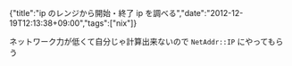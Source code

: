 {"title":"ip のレンジから開始・終了 ip を調べる","date":"2012-12-19T12:13:38+09:00","tags":["nix"]}

ネットワーク力が低くて自分じゃ計算出来ないので `NetAddr::IP` にやってもらう

<script src="https://gist.github.com/4334005.js"></script>
